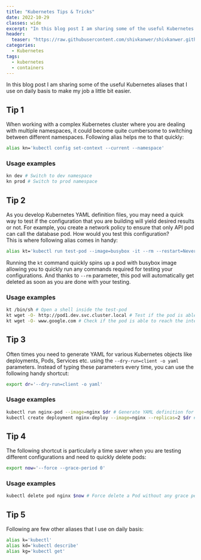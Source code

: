 ```yaml
---
title: "Kubernetes Tips & Tricks"
date: 2022-10-29
classes: wide
excerpt: "In this blog post I am sharing some of the useful Kubernetes aliases that I use on daily basis to make my job a little bit easier."
header:
  teaser: "https://raw.githubusercontent.com/shivkanwer/shivkanwer.github.io/main/assets/images/startup-scenario/startup-scenario-aws-arch.jpg"
categories:
  - Kubernetes
tags:
  - kubernetes
  - containers
---
```


In this blog post I am sharing some of the useful Kubernetes aliases that I use on daily basis to make my job a little bit easier.

## Tip 1

When working with a complex Kubernetes cluster where you are dealing with multiple namespaces, it could become quite cumbersome to switching between different namespaces. Following alias helps me to that quickly:

```bash
alias kn='kubectl config set-context --current --namespace'
```

### Usage examples

```bash
kn dev # Switch to dev namespace
kn prod # Switch to prod namespace
```

## Tip 2

As you develop Kubernetes YAML definition files, you may need a quick way to test if the configuration that you are building will yield desired results or not. For example, you create a network policy to ensure that only API pod can call the database pod. How would you test this configuration?  
This is where following alias comes in handy:

```bash
alias kt='kubectl run test-pod --image=busybox -it --rm --restart=Never --'
```

Running the `kt` command quickly spins up a pod with busybox image allowing you to quickly run any commands required for testing your configurations. And thanks to `--rm` parameter, this pod will automatically get deleted as soon as you are done with your testing.

### Usage examples

```bash
kt /bin/sh # Open a shell inside the test-pod
kt wget -O- http://pod1.dev.svc.cluster.local # Test if the pod is able to reach pod1 in the dev namespace
kt wget -O- www.google.com # Check if the pod is able to reach the internet
```

## Tip 3

Often times you need to generate YAML for various Kubernetes objects like deployments, Pods, Services etc. using the `--dry-run=client -o yaml` parameters. Instead of typing these parameters every time, you can use the following handy shortcut:

```bash
export dr='--dry-run=client -o yaml'
```

### Usage examples

```bash
kubectl run nginx-pod --image=nginx $dr # Generate YAML definition for a Pod
kubectl create deployment nginx-deploy --image=nginx --replicas=2 $dr # Generate YAML definition for a Deployment
```

## Tip 4

The following shortcut is particularly a time saver when you are testing different configurations and need to quickly delete pods:

```bash
export now='--force --grace-period 0'
```

### Usage examples

```bash
kubectl delete pod nginx $now # Force delete a Pod without any grace period
```

## Tip 5

Following are few other aliases that I use on daily basis:

```bash
alias k='kubectl'
alias kd='kubectl describe'
alias kg='kubectl get'
```
